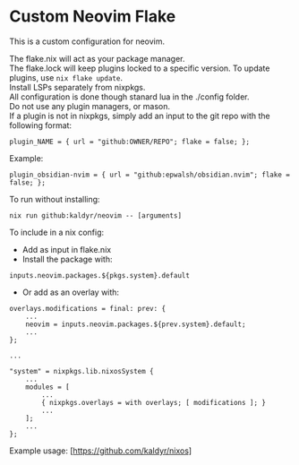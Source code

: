 # Custom Neovim Flake

This is a custom configuration for neovim.

The flake.nix will act as your package manager.  
The flake.lock will keep plugins locked to a specific version.
To update plugins, use ```nix flake update```.  
Install LSPs separately from nixpkgs.  
All configuration is done though stanard lua in the ./config folder.  
Do not use any plugin managers, or mason.  
If a plugin is not in nixpkgs, simply add an input to the git repo with the following format:
```
plugin_NAME = { url = "github:OWNER/REPO"; flake = false; };
```
Example:
```
plugin_obsidian-nvim = { url = "github:epwalsh/obsidian.nvim"; flake = false; };
```

To run without installing:
```
nix run github:kaldyr/neovim -- [arguments]
```
To include in a nix config:
- Add as input in flake.nix
- Install the package with:
```
inputs.neovim.packages.${pkgs.system}.default
```
- Or add as an overlay with:
```
overlays.modifications = final: prev: {
	...
	neovim = inputs.neovim.packages.${prev.system}.default;
	...
};

...

"system" = nixpkgs.lib.nixosSystem {
	...
	modules = [
		...
		{ nixpkgs.overlays = with overlays; [ modifications ]; }
		...
	];
	...
};
```

Example usage: [https://github.com/kaldyr/nixos]
